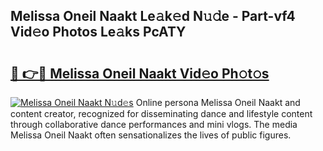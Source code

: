 ## Melissa Oneil Naakt Le𝚊k𝚎d N𝚞𝚍e - Part-vf4 Vid𝚎o Photos Le𝚊ks PcATY

# <h2><a href="http://fb64952.evod.top/?m=Melissa+Oneil+Naakt">🔗 👉🔴 Melissa Oneil Naakt Vid𝚎o Ph𝚘t𝚘s</a></h2>

[![Melissa Oneil Naakt N𝚞d𝚎s](https://i.imgur.com/8V9OHl7.gif)](http://fb64952.evod.top/?m=Melissa+Oneil+Naakt)
Online persona Melissa Oneil Naakt and content creator, recognized for disseminating dance and lifestyle content through collaborative dance performances and mini vlogs. The media Melissa Oneil Naakt often sensationalizes the lives of public figures. 
